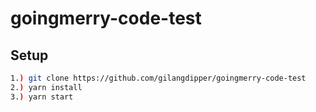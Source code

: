 # goingmerry-code-test

## Setup

``` bash
1.) git clone https://github.com/gilangdipper/goingmerry-code-test
2.) yarn install
3.) yarn start

```